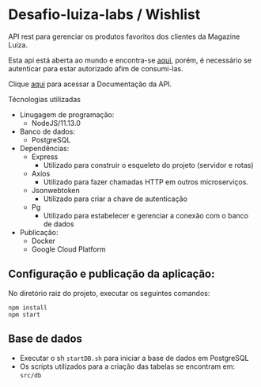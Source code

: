 # Desafio-luiza-labs / Wishlist
API rest para gerenciar os produtos favoritos dos clientes da Magazine Luiza.

Esta api está aberta ao mundo e encontra-se [aqui](documentacao-api.md), porém, é necessário se autenticar para estar autorizado afim de consumi-las.

Clique [aqui](documentacao-api.md) para acessar a Documentação da API.


Técnologias utilizadas

- Linugagem de programação:
    - NodeJS/11.13.0
- Banco de dados:
    - PostgreSQL
- Dependências:
    - Express
        - Utilizado para construir o esqueleto do projeto (servidor e rotas)
    - Axios
        - Utilizado para fazer chamadas HTTP em outros microserviços.
    - Jsonwebtoken
        - Utilizado para criar a chave de autenticação
    - Pg
        - Utilizado para estabelecer e gerenciar a conexão com o banco de dados
- Publicação:
    - Docker
    - Google Cloud Platform


## Configuração e publicação da aplicação:

No diretório raiz do projeto, executar os seguintes comandos: 
```
npm install
npm start

```
## Base de dados

- Executar o sh `startDB.sh` para iniciar a base de dados em PostgreSQL
- Os scripts utilizados para a criação das tabelas se encontram em: `src/db`